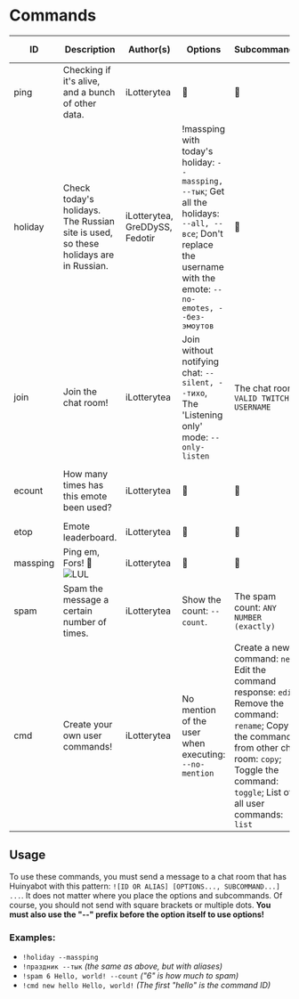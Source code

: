 # Commands

| ID | Description | Author(s) | Options | Subcommands | Aliases | Minimal requirements |
|----|-------------|-----------|---------|-------------|---------|----------------------|
| ping | Checking if it's alive, and a bunch of other data. | iLotterytea | 🚫 | 🚫 | `pong`, `пинг`, `понг` | Everyone. |
| holiday | Check today's holidays. The Russian site is used, so these holidays are in Russian. | iLotterytea, GreDDySS, Fedotir | !massping with today's holiday: `--massping, --тык`; Get all the holidays: `--all, --все`; Don't replace the username with the emote: `--no-emotes, --без-эмоутов` | 🚫 | `праздник` | Everyone. |
| join | Join the chat room! | iLotterytea | Join without notifying chat: `--silent, --тихо`, The 'Listening only' mode: `--only-listen` | The chat room: `VALID TWITCH USERNAME` | `зайти` | Everyone if used without the `THE CHAT ROOM` option, otherwise ![Superuser permissions](https://cdn.frankerfacez.com/emote/674595/1) are required. |
| ecount | How many times has this emote been used? | iLotterytea | 🚫 | 🚫 | `count`, `emote`, `кол-во`, `колво`, `эмоут` | Everyone. |
| etop | Emote leaderboard. | iLotterytea | 🚫 | 🚫 | `emotetop`, `топэмоутов` | Everyone. |
| massping | Ping em, Fors! 💪 ![LUL](https://static-cdn.jtvnw.net/emoticons/v2/425618/default/dark/1.0) | iLotterytea | 🚫  | 🚫 | `mp`, `масспинг`, `massping` | ![Broadcaster](https://static-cdn.jtvnw.net/badges/v1/5527c58c-fb7d-422d-b71b-f309dcb85cc1/1) |
| spam | Spam the message a certain number of times. | iLotterytea | Show the count: `--count`. | The spam count: `ANY NUMBER (exactly)` | `repeat`, `cvpaste`, `cv`, `paste`, `насрать`, `спам` | ![Moderator](https://static-cdn.jtvnw.net/badges/v1/3267646d-33f0-4b17-b3df-f923a41db1d0/1) |
| cmd | Create your own user commands! | iLotterytea | No mention of the user when executing: `--no-mention` | Create a new command: `new`; Edit the command response: `edit`; Remove the command: `rename`; Copy the command from other chat room: `copy`; Toggle the command: `toggle`; List of all user commands: `list` | `scmd`, `custom`, `command`, `команда` | ![Broadcaster](https://static-cdn.jtvnw.net/badges/v1/5527c58c-fb7d-422d-b71b-f309dcb85cc1/1); For the `list` subcommand, everyone. |


## Usage
To use these commands, you must send a message to a chat room that has Huinyabot with this pattern: `![ID OR ALIAS] [OPTIONS..., SUBCOMMAND...] ...`.
It does not matter where you place the options and subcommands. Of course, you should not send with square brackets or multiple dots. **You must also use the "--" prefix before the option itself to use options!**
### Examples:
+ `!holiday --massping`
+ `!праздник --тык` *(the same as above, but with aliases)*
+ `!spam 6 Hello, world! --count` *("6" is how much to spam)*
+ `!cmd new hello Hello, world!` *(The first "hello" is the command ID)*